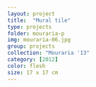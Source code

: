 ```yaml
---
layout: project
title:  "Mural tile"
type: projects
folder: mouraria-p
img: mouraria-06.jpg
group: projects
collection: "Mouraria '13"
category: [2012]
color: flesh 
size: 17 x 17 cm
---
```



